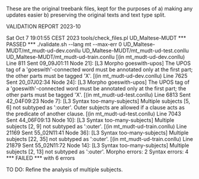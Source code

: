 These are the original treebank files, kept for the purposes of 
a) making any updates easier
b) preserving the original texts and text type split.

VALIDATION REPORT 2023-10

Sat Oct  7 19:01:55 CEST 2023
tools/check_files.pl UD_Maltese-MUDT
*** PASSED ***
./validate.sh --lang mt --max-err 0 UD_Maltese-MUDT/mt_mudt-ud-dev.conllu UD_Maltese-MUDT/mt_mudt-ud-test.conllu UD_Maltese-MUDT/mt_mudt-ud-train.conllu
[(in mt_mudt-ud-dev.conllu) Line 811 Sent 09_09J01:11 Node 21]: [L3 Morpho goeswith-upos] The UPOS tag of a 'goeswith'-connected word must be annotated only at the first part; the other parts must be tagged 'X'.
[(in mt_mudt-ud-dev.conllu) Line 7625 Sent 20_07J02:34 Node 24]: [L3 Morpho goeswith-upos] The UPOS tag of a 'goeswith'-connected word must be annotated only at the first part; the other parts must be tagged 'X'.
[(in mt_mudt-ud-test.conllu) Line 6813 Sent 42_04F09:23 Node 7]: [L3 Syntax too-many-subjects] Multiple subjects [5, 6] not subtyped as ':outer'. Outer subjects are allowed if a clause acts as the predicate of another clause.
[(in mt_mudt-ud-test.conllu) Line 7043 Sent 44_06F09:13 Node 10]: [L3 Syntax too-many-subjects] Multiple subjects [2, 9] not subtyped as ':outer'.
[(in mt_mudt-ud-train.conllu) Line 21169 Sent 55_02N11:41 Node 36]: [L3 Syntax too-many-subjects] Multiple subjects [22, 35] not subtyped as ':outer'.
[(in mt_mudt-ud-train.conllu) Line 21879 Sent 55_02N11:72 Node 14]: [L3 Syntax too-many-subjects] Multiple subjects [2, 13] not subtyped as ':outer'.
Morpho errors: 2
Syntax errors: 4
*** FAILED *** with 6 errors

TO DO:
Refine the analysis of multiple subjects.